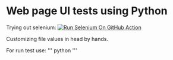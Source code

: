 # Web page UI tests using Python
Trying out selenium: 
[![Run Selenium On GitHub Action](https://github.com/Werthist/UI_Test_Python/actions/workflows/Selenium-Action_Template.yaml/badge.svg)](https://github.com/Werthist/UI_Test_Python/actions/workflows/Selenium-Action_Template.yaml)

Customizing file values in head by hands.

For run test use:
'''
python
'''

